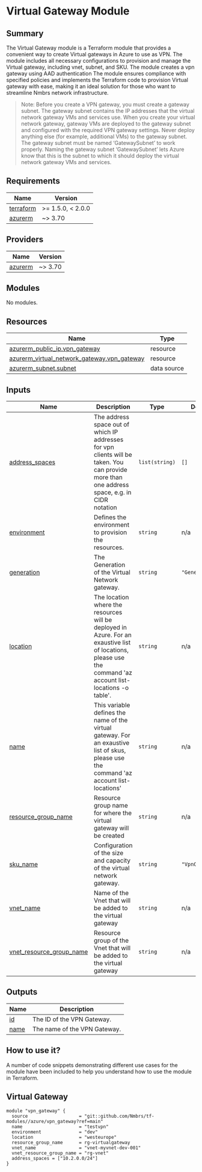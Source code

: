 # Virtual Gateway Module

## Summary

The Virtual Gateway module is a Terraform module that provides a convenient way to create Virtual gateways in Azure to use as VPN. The module includes all necessary configurations to provision and manage the Virtual gateway, including vnet, subnet, and SKU. The module creates a vpn gateway using AAD authentication
The module ensures compliance with specified policies and implements the Terraform code to provision Virtual gateway with ease, making it an ideal solution for those who want to streamline Nmbrs network infrastructure.

> Note: Before you create a VPN gateway, you must create a gateway subnet. The gateway subnet contains the IP addresses that the virtual network gateway VMs and services use. When you create your virtual network gateway, gateway VMs are deployed to the gateway subnet and configured with the required VPN gateway settings. Never deploy anything else (for example, additional VMs) to the gateway subnet. The gateway subnet must be named ‘GatewaySubnet’ to work properly. Naming the gateway subnet ‘GatewaySubnet’ lets Azure know that this is the subnet to which it should deploy the virtual network gateway VMs and services.

## Requirements

| Name | Version |
|------|---------|
| <a name="requirement_terraform"></a> [terraform](#requirement\_terraform) | >= 1.5.0, < 2.0.0 |
| <a name="requirement_azurerm"></a> [azurerm](#requirement\_azurerm) | ~> 3.70 |

## Providers

| Name | Version |
|------|---------|
| <a name="provider_azurerm"></a> [azurerm](#provider\_azurerm) | ~> 3.70 |

## Modules

No modules.

## Resources

| Name | Type |
|------|------|
| [azurerm_public_ip.vpn_gateway](https://registry.terraform.io/providers/hashicorp/azurerm/latest/docs/resources/public_ip) | resource |
| [azurerm_virtual_network_gateway.vpn_gateway](https://registry.terraform.io/providers/hashicorp/azurerm/latest/docs/resources/virtual_network_gateway) | resource |
| [azurerm_subnet.subnet](https://registry.terraform.io/providers/hashicorp/azurerm/latest/docs/data-sources/subnet) | data source |

## Inputs

| Name | Description | Type | Default | Required |
|------|-------------|------|---------|:--------:|
| <a name="input_address_spaces"></a> [address\_spaces](#input\_address\_spaces) | The address space out of which IP addresses for vpn clients will be taken. You can provide more than one address space, e.g. in CIDR notation | `list(string)` | `[]` | no |
| <a name="input_environment"></a> [environment](#input\_environment) | Defines the environment to provision the resources. | `string` | n/a | yes |
| <a name="input_generation"></a> [generation](#input\_generation) | The Generation of the Virtual Network gateway. | `string` | `"Generation1"` | no |
| <a name="input_location"></a> [location](#input\_location) | The location where the resources will be deployed in Azure. For an exaustive list of locations, please use the command 'az account list-locations -o table'. | `string` | n/a | yes |
| <a name="input_name"></a> [name](#input\_name) | This variable defines the name of the virtual gateway. For an exaustive list of skus, please use the command 'az account list-locations' | `string` | n/a | yes |
| <a name="input_resource_group_name"></a> [resource\_group\_name](#input\_resource\_group\_name) | Resource group name for where the virtual gateway will be created | `string` | n/a | yes |
| <a name="input_sku_name"></a> [sku\_name](#input\_sku\_name) | Configuration of the size and capacity of the virtual network gateway. | `string` | `"VpnGw1"` | no |
| <a name="input_vnet_name"></a> [vnet\_name](#input\_vnet\_name) | Name of the Vnet that will be added to the virtual gateway | `string` | n/a | yes |
| <a name="input_vnet_resource_group_name"></a> [vnet\_resource\_group\_name](#input\_vnet\_resource\_group\_name) | Resource group of the Vnet that will be added to the virtual gateway | `string` | n/a | yes |

## Outputs

| Name | Description |
|------|-------------|
| <a name="output_id"></a> [id](#output\_id) | The ID of the VPN Gateway. |
| <a name="output_name"></a> [name](#output\_name) | The name of the VPN Gateway. |

## How to use it?

A number of code snippets demonstrating different use cases for the module have been included to help you understand how to use the module in Terraform.

## Virtual Gateway

```hcl
module "vpn_gateway" {
  source                   = "git::github.com/Nmbrs/tf-modules//azure/vpn_gateway?ref=main"
  name                     = "testvpn"
  environment              = "dev"
  location                 = "westeurope"
  resource_group_name      = rg-virtualgateway
  vnet_name                = "vnet-myvnet-dev-001"
  vnet_resource_group_name = "rg-vnet"
  address_spaces = ["10.2.0.0/24"]
}
```
